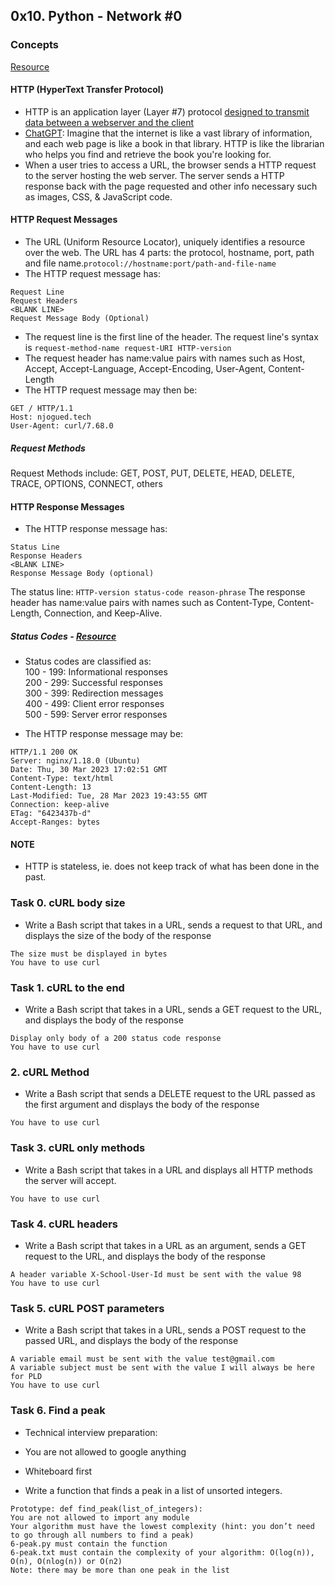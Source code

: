 ## 0x10. Python - Network #0

### Concepts
[Resource](https://www3.ntu.edu.sg/home/ehchua/programming/webprogramming/HTTP_Basics.html)
#### HTTP (HyperText Transfer Protocol)
- HTTP is an application layer (Layer #7) protocol [designed to transmit data between a webserver and the client](https://www.checkpoint.com/cyber-hub/network-security/what-is-the-osi-model-understanding-the-7-layers/#:~:text=The%20application%20layer%20includes%20protocols,web%20server%20and%20a%20client.)  
- [ChatGPT](https://chat.openai.com/chat): Imagine that the internet is like a vast library of information, and each web page is like a book in that library. HTTP is like the librarian who helps you find and retrieve the book you're looking for.  
- When a user tries to access a URL, the browser sends a HTTP request to the server hosting the web server. The server sends a HTTP response back with the page requested and other info necessary such as images, CSS, & JavaScript code.

#### HTTP Request Messages 
- The URL (Uniform Resource Locator), uniquely identifies a resource over the web. The URL has 4 parts: the protocol, hostname, port, path and file name.```protocol://hostname:port/path-and-file-name```
- The HTTP request message has: 
```
Request Line
Request Headers
<BLANK LINE>
Request Message Body (Optional)
```
- The request line is the first line of the header. The request line's syntax is ```request-method-name request-URI HTTP-version```
- The request header has name:value pairs with names such as Host, Accept, Accept-Language, Accept-Encoding, User-Agent, Content-Length
- The HTTP request message may then be:
```
GET / HTTP/1.1
Host: njogued.tech
User-Agent: curl/7.68.0
```
##### Request Methods
Request Methods include: GET, POST, PUT, DELETE, HEAD, DELETE, TRACE, OPTIONS, CONNECT, others  

#### HTTP Response Messages
- The HTTP response message has:
```
Status Line
Response Headers
<BLANK LINE>
Response Message Body (optional)
```
The status line: ```HTTP-version status-code reason-phrase```
The response header has name:value pairs with names such as Content-Type, Content-Length, Connection, and Keep-Alive. 
##### Status Codes - [Resource](https://developer.mozilla.org/en-US/docs/Web/HTTP/Status)
- Status codes are classified as:  
        100 - 199: Informational responses  
        200 - 299: Successful responses  
        300 - 399: Redirection messages  
        400 - 499: Client error responses  
        500 - 599: Server error responses  

- The HTTP response message may be:
```
HTTP/1.1 200 OK
Server: nginx/1.18.0 (Ubuntu)
Date: Thu, 30 Mar 2023 17:02:51 GMT
Content-Type: text/html
Content-Length: 13
Last-Modified: Tue, 28 Mar 2023 19:43:55 GMT
Connection: keep-alive
ETag: "6423437b-d"
Accept-Ranges: bytes
```
  
#### NOTE
- HTTP is stateless, ie. does not keep track of what has been done in the past.

### Task 0. cURL body size
- Write a Bash script that takes in a URL, sends a request to that URL, and displays the size of the body of the response
```
The size must be displayed in bytes
You have to use curl
```

### Task 1. cURL to the end
- Write a Bash script that takes in a URL, sends a GET request to the URL, and displays the body of the response
```
Display only body of a 200 status code response
You have to use curl
```

### 2. cURL Method
- Write a Bash script that sends a DELETE request to the URL passed as the first argument and displays the body of the response
```
You have to use curl
```

### Task 3. cURL only methods
- Write a Bash script that takes in a URL and displays all HTTP methods the server will accept.
```
You have to use curl
```

### Task 4. cURL headers
- Write a Bash script that takes in a URL as an argument, sends a GET request to the URL, and displays the body of the response
```
A header variable X-School-User-Id must be sent with the value 98
You have to use curl
```

### Task 5. cURL POST parameters
- Write a Bash script that takes in a URL, sends a POST request to the passed URL, and displays the body of the response
```
A variable email must be sent with the value test@gmail.com
A variable subject must be sent with the value I will always be here for PLD
You have to use curl
```

### Task 6. Find a peak
- Technical interview preparation:

- You are not allowed to google anything
- Whiteboard first
- Write a function that finds a peak in a list of unsorted integers.
```
Prototype: def find_peak(list_of_integers):
You are not allowed to import any module
Your algorithm must have the lowest complexity (hint: you don’t need to go through all numbers to find a peak)
6-peak.py must contain the function
6-peak.txt must contain the complexity of your algorithm: O(log(n)), O(n), O(nlog(n)) or O(n2)
Note: there may be more than one peak in the list
```
